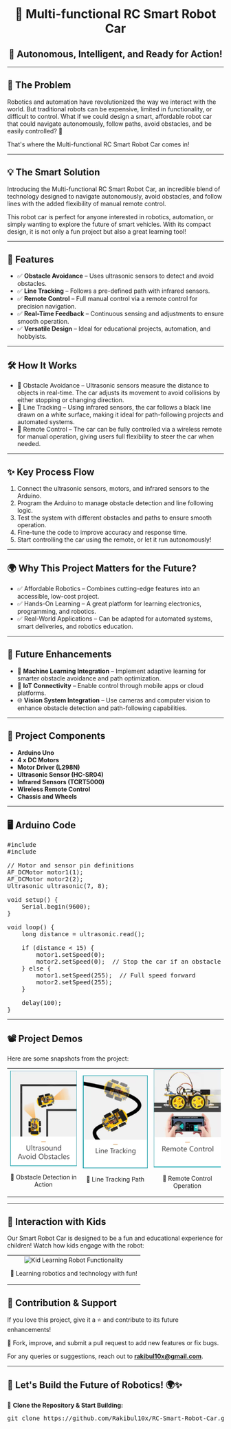 <!DOCTYPE html>
<html lang="en">
<head>
    <meta charset="UTF-8">
    <meta name="viewport" content="width=device-width, initial-scale=1.0">
    <title>Multi-functional RC Smart Robot Car: The Future of Robotics!</title>
</head>
<body>

<h1 align="center">🚗 Multi-functional RC Smart Robot Car</h1>
<h2 align="center">🤖 Autonomous, Intelligent, and Ready for Action!</h2>

<hr>

<h2>🏡 The Problem</h2>

<p>Robotics and automation have revolutionized the way we interact with the world. But traditional robots can be expensive, limited in functionality, or difficult to control. What if we could design a smart, affordable robot car that could navigate autonomously, follow paths, avoid obstacles, and be easily controlled? 🤔</p>

<p>That's where the Multi-functional RC Smart Robot Car comes in!</p>

<hr>

<h2>💡 The Smart Solution</h2>

<p>Introducing the Multi-functional RC Smart Robot Car, an incredible blend of technology designed to navigate autonomously, avoid obstacles, and follow lines with the added flexibility of manual remote control.</p>

<p>This robot car is perfect for anyone interested in robotics, automation, or simply wanting to explore the future of smart vehicles. With its compact design, it is not only a fun project but also a great learning tool!</p>

<hr>

<h2>🚀 Features</h2>

<ul>
    <li>✅ <b>Obstacle Avoidance</b> – Uses ultrasonic sensors to detect and avoid obstacles.</li>
    <li>✅ <b>Line Tracking</b> – Follows a pre-defined path with infrared sensors.</li>
    <li>✅ <b>Remote Control</b> – Full manual control via a remote control for precision navigation.</li>
    <li>✅ <b>Real-Time Feedback</b> – Continuous sensing and adjustments to ensure smooth operation.</li>
    <li>✅ <b>Versatile Design</b> – Ideal for educational projects, automation, and hobbyists.</li>
</ul>

<hr>

<h2>🛠️ How It Works</h2>

<ul>
    <li>🔹 Obstacle Avoidance – Ultrasonic sensors measure the distance to objects in real-time. The car adjusts its movement to avoid collisions by either stopping or changing direction.</li>
    <li>🔹 Line Tracking – Using infrared sensors, the car follows a black line drawn on a white surface, making it ideal for path-following projects and automated systems.</li>
    <li>🔹 Remote Control – The car can be fully controlled via a wireless remote for manual operation, giving users full flexibility to steer the car when needed.</li>
</ul>

<hr>

<h2>✨ Key Process Flow</h2>
<ol>
    <li>Connect the ultrasonic sensors, motors, and infrared sensors to the Arduino.</li>
    <li>Program the Arduino to manage obstacle detection and line following logic.</li>
    <li>Test the system with different obstacles and paths to ensure smooth operation.</li>
    <li>Fine-tune the code to improve accuracy and response time.</li>
    <li>Start controlling the car using the remote, or let it run autonomously!</li>
</ol>

<hr>

<h2>🌍 Why This Project Matters for the Future?</h2>

<ul>
    <li>✅ Affordable Robotics – Combines cutting-edge features into an accessible, low-cost project.</li>
    <li>✅ Hands-On Learning – A great platform for learning electronics, programming, and robotics.</li>
    <li>✅ Real-World Applications – Can be adapted for automated systems, smart deliveries, and robotics education.</li>
</ul>

<hr>

<h2>🔮 Future Enhancements</h2>

<ul>
    <li>🚀 <b>Machine Learning Integration</b> – Implement adaptive learning for smarter obstacle avoidance and path optimization.</li>
    <li>📶 <b>IoT Connectivity</b> – Enable control through mobile apps or cloud platforms.</li>
    <li>🌐 <b>Vision System Integration</b> – Use cameras and computer vision to enhance obstacle detection and path-following capabilities.</li>
</ul>

<hr>

<h2>📜 Project Components</h2>

<ul>
    <li><b>Arduino Uno</b></li>
    <li><b>4 x DC Motors</b></li>
    <li><b>Motor Driver (L298N)</b></li>
    <li><b>Ultrasonic Sensor (HC-SR04)</b></li>
    <li><b>Infrared Sensors (TCRT5000)</b></li>
    <li><b>Wireless Remote Control</b></li>
    <li><b>Chassis and Wheels</b></li>
</ul>

<hr>

<h2>🖥️ Arduino Code</h2>

<pre>
#include <AFMotor.h>
#include <Ultrasonic.h>

// Motor and sensor pin definitions
AF_DCMotor motor1(1);
AF_DCMotor motor2(2);
Ultrasonic ultrasonic(7, 8);

void setup() {
    Serial.begin(9600);
}

void loop() {
    long distance = ultrasonic.read();
    
    if (distance < 15) {
        motor1.setSpeed(0);
        motor2.setSpeed(0);  // Stop the car if an obstacle is detected
    } else {
        motor1.setSpeed(255);  // Full speed forward
        motor2.setSpeed(255);
    }

    delay(100);
}
</pre>

<hr>

<h2>📽️ Project Demos</h2>

<p>Here are some snapshots from the project:</p>

<table align="center" border="0" cellpadding="10">
    <tr>
        <td align="center">
            <img src="https://github.com/Rakibul10x/Multi-functional-RC-Smart-Robot-Car-The-Future-of-Robotics-/blob/main/Obstacle%20Detection%20in%20Action.png" alt="Obstacle Detection" width="300">
            <p>📸 Obstacle Detection in Action</p>
        </td>
        <td align="center">
            <img src="https://github.com/Rakibul10x/Multi-functional-RC-Smart-Robot-Car-The-Future-of-Robotics-/blob/main/Line%20Tracking%20Path.png" alt="Line Tracking" width="300">
            <p>📸 Line Tracking Path</p>
        </td>
        <td align="center">
            <img src="https://github.com/Rakibul10x/Multi-functional-RC-Smart-Robot-Car-The-Future-of-Robotics-/blob/main/Remote%20Control%20Operation.png" alt="Remote Control Operation" width="300">
            <p>📸 Remote Control Operation</p>
        </td>
    </tr>
</table>

<hr>

<h2>🤖 Interaction with Kids</h2>

<p>Our Smart Robot Car is designed to be a fun and educational experience for children! Watch how kids engage with the robot:</p>

<table align="center" border="0" cellpadding="10">
    <tr>
        <td align="center">
            <img src="https://github.com/Rakibul10x/Multi-functional-RC-Smart-Robot-Car-The-Future-of-Robotics-/blob/main/RC%204%20Wheel%20Drive%20Smart%20Robot%20Car.png" alt="Kid Learning Robot Functionality" width="300">
            <p>📸 Learning robotics and technology with fun!</p>
        </td>
    </tr>
</table>


<h2>📌 Contribution & Support</h2>

<p>If you love this project, give it a ⭐ and contribute to its future enhancements!</p>

<p>📩 Fork, improve, and submit a pull request to add new features or fix bugs.</p>

<p>For any queries or suggestions, reach out to <b><a href="mailto:rakibul10x@gmail.com">rakibul10x@gmail.com</a></b>.</p>

<hr>

<h2>🔗 Let's Build the Future of Robotics! 🌍✨</h2>

<p>🚀 <b>Clone the Repository & Start Building:</b></p>

<pre>
git clone https://github.com/Rakibul10x/RC-Smart-Robot-Car.git
</pre>

</body>
</html>
